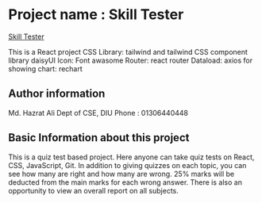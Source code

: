 # Project name : Skill Tester

[Skill Tester](https://skiltest.netlify.app "Skill Tester")

This is a React project
CSS Library: tailwind and tailwind CSS component library daisyUI
Icon: Font awasome
Router: react router
Dataload: axios
for showing chart: rechart

## Author information

Md. Hazrat Ali
Dept of CSE, DIU
Phone : 01306440448

## Basic Information about this project

This is a quiz test based project. Here anyone can take quiz tests on React, CSS, JavaScript, Git.
In addition to giving quizzes on each topic, you can see how many are right and how many are wrong.
25% marks will be deducted from the main marks for each wrong answer.
There is also an opportunity to view an overall report on all subjects.
